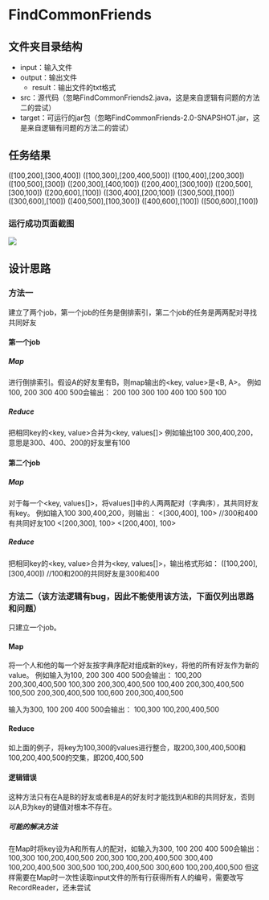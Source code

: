 # FindCommonFriends
## 文件夹目录结构
* input：输入文件
* output：输出文件
    * result：输出文件的txt格式
* src：源代码（忽略FindCommonFriends2.java，这是来自逻辑有问题的方法二的尝试）
* target：可运行的jar包（忽略FindCommonFriends-2.0-SNAPSHOT.jar，这是来自逻辑有问题的方法二的尝试）

## 任务结果
([100,200],[300,400])
([100,300],[200,400,500])
([100,400],[200,300])
([100,500],[300])
([200,300],[400,100])
([200,400],[300,100])
([200,500],[300,100])
([200,600],[100])
([300,400],[200,100])
([300,500],[100])
([300,600],[100])
([400,500],[100,300])
([400,600],[100])
([500,600],[100])
### 运行成功页面截图
![](https://finclaw.oss-cn-shenzhen.aliyuncs.com/img/map_reduce.png)

## 设计思路
### 方法一
建立了两个job，第一个job的任务是倒排索引，第二个job的任务是两两配对寻找共同好友
#### 第一个job
##### Map
进行倒排索引。假设A的好友里有B，则map输出的<key, value>是<B, A>。
例如100, 200 300 400 500会输出：
200 100
300 100
400 100
500 100
##### Reduce
把相同key的<key, value>合并为<key, values[]>
例如输出100 300,400,200，意思是300、400、200的好友里有100
#### 第二个job
##### Map
对于每一个<key, values[]>，将values[]中的人两两配对（字典序），其共同好友有key。
例如输入100 300,400,200，则输出：
<[300,400], 100> //300和400有共同好友100
<[200,300], 100>
<[200,400], 100>
##### Reduce
把相同key的<key, value>合并为<key, values[]>，输出格式形如：
([100,200],[300,400]) //100和200的共同好友是300和400

### 方法二（该方法逻辑有bug，因此不能使用该方法，下面仅列出思路和问题）
只建立一个job。
#### Map
将一个人和他的每一个好友按字典序配对组成新的key，将他的所有好友作为新的value。
例如输入为100, 200 300 400 500会输出：
100,200 200,300,400,500
100,300 200,300,400,500
100,400 200,300,400,500
100,500 200,300,400,500
100,600 200,300,400,500

输入为300, 100 200 400 500会输出：
100,300 100,200,400,500
#### Reduce
如上面的例子，将key为100,300的values进行整合，取200,300,400,500和100,200,400,500的交集，即200,400,500
#### 逻辑错误
这种方法只有在A是B的好友或者B是A的好友时才能找到A和B的共同好友，否则以A,B为key的键值对根本不存在。
##### 可能的解决方法
在Map时将key设为A和所有人的配对，如输入为300, 100 200 400 500会输出：
100,300 100,200,400,500
200,300 100,200,400,500
300,400 100,200,400,500
300,500 100,200,400,500
300,600 100,200,400,500
但这样需要在Map时一次性读取input文件的所有行获得所有人的编号，需要改写RecordReader，还未尝试

